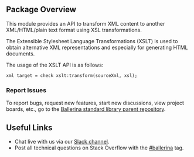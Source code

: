 ## Package Overview
This module provides an API to transform XML content to another XML/HTML/plain text format using XSL transformations.

The Extensible Stylesheet Language Transformations (XSLT) is used to obtain alternative XML representations and especially for generating HTML documents.

The usage of the XSLT API is as follows:

```ballerina
xml target = check xslt:transform(sourceXml, xsl);
```

### Report Issues

To report bugs, request new features, start new discussions, view project boards, etc., go to the <a target="_blank" href="https://github.com/ballerina-platform/ballerina-standard-library">Ballerina standard library parent repository</a>.

## Useful Links

- Chat live with us via our <a target="_blank" href="https://ballerina.io/community/slack/">Slack channel</a>.
- Post all technical questions on Stack Overflow with the <a target="_blank" href="https://stackoverflow.com/questions/tagged/ballerina">#ballerina</a> tag.
